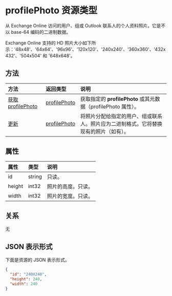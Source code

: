 # <a name="profilephoto-resource-type"></a>profilePhoto 资源类型
从 Exchange Online 访问的用户、组或 Outlook 联系人的个人资料照片。它是不以 base-64 编码的二进制数据。

Exchange Online 支持的 HD 照片大小如下所示：'48x48'、'64x64'、'96x96'、'120x120'、'240x240'、'360x360'、'432x432'、'504x504' 和 '648x648'。 

## <a name="methods"></a>方法

| 方法       | 返回类型  |说明|
|:---------------|:--------|:----------|
|[获取 profilePhoto](../api/profilephoto_get.md) | [profilePhoto](profilephoto.md) |获取指定的 **profilePhoto** 或其元数据（profilePhoto 属性）。|
|[更新](../api/profilephoto_update.md) | [profilePhoto](profilephoto.md)  |将照片分配给指定的用户、组或联系人。照片应为二进制格式。它将替换现有的照片（如有）。|


## <a name="properties"></a>属性
| 属性       | 类型    |说明|
|:---------------|:--------|:----------|
|id|string|只读。|
|height|int32|照片的高度。只读。|
|width|int32|照片的宽度。只读。|


## <a name="relationships"></a>关系
无


## <a name="json-representation"></a>JSON 表示形式

下面是资源的 JSON 表示形式。

<!-- {
  "blockType": "resource",
  "optionalProperties": [

  ],
  "keyProperty": "id",
  "@odata.type": "microsoft.graph.profilePhoto"
}-->

```json
{
  "id": "240X240",
  "height": 240,
  "width": 240
}

```
<!-- uuid: 8fcb5dbc-d5aa-4681-8e31-b001d5168d79
2015-10-25 14:57:30 UTC -->
<!-- {
  "type": "#page.annotation",
  "description": "profilePhoto resource",
  "keywords": "",
  "section": "documentation",
  "tocPath": ""
}-->
